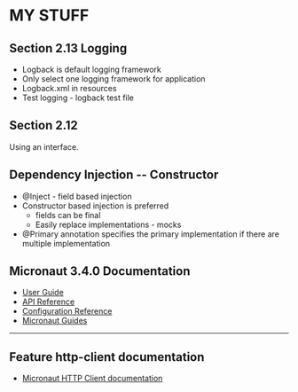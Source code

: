 # MY STUFF
## Section 2.13 Logging
* Logback is default logging framework
* Only select one logging framework for application 
* Logback.xml in resources
* Test logging &#45; logback test file
## Section 2.12
Using an interface.
## Dependency Injection -- Constructor
* @Inject &#45; field based injection
* Constructor based injection is preferred
  * fields can be final
  * Easily replace implementations  &#45; mocks
* @Primary annotation specifies the primary implementation if there are multiple implementation


## Micronaut 3.4.0 Documentation

- [User Guide](https://docs.micronaut.io/3.4.0/guide/index.html)
- [API Reference](https://docs.micronaut.io/3.4.0/api/index.html)
- [Configuration Reference](https://docs.micronaut.io/3.4.0/guide/configurationreference.html)
- [Micronaut Guides](https://guides.micronaut.io/index.html)

---

## Feature http-client documentation

- [Micronaut HTTP Client documentation](https://docs.micronaut.io/latest/guide/index.html#httpClient)


